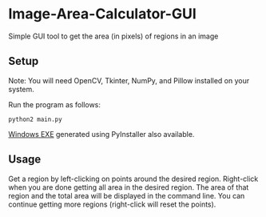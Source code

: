# Image-Area-Calculator-GUI

Simple GUI tool to get the area (in pixels) of regions in an image

## Setup
Note: You will need OpenCV, Tkinter, NumPy, and Pillow installed on your system.

Run the program as follows:
```
python2 main.py
```

[Windows EXE](main.exe) generated using PyInstaller also available.

## Usage

Get a region by left-clicking on points around the desired region.
Right-click when you are done getting all area in the desired region.
The area of that region and the total area will be displayed in the command line.
You can continue getting more regions (right-click will reset the points).